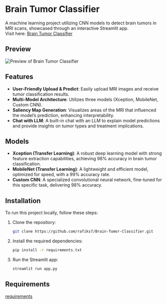 # Brain Tumor Classifier
A machine learning project utilizing CNN models to detect brain tumors in MRI scans, showcased through an interactive Streamlit app.  
Visit here: [Brain Tumor Classifier](https://brain-tumor-classifier-7.streamlit.app/)

## Preview
![Preview of Brain Tumor Classifier](assets/preview.png)

## Features
- **User-Friendly Upload & Predict**: Easily upload MRI images and receive tumor classification results.
- **Multi-Model Architecture**: Utilizes three models (Xception, MobileNet, Custom CNN).
- **Saliency Map Generation**: Visualizes areas of the MRI that influenced the model’s prediction, enhancing interpretability.
- **Chat with LLM**: A built-in chat with an LLM to explain model predictions and provide insights on tumor types and treatment implications.

## Models
- **Xception (Transfer Learning)**: A robust deep learning model with strong feature extraction capabilities, achieving 98% accuracy in brain tumor classification.
- **MobileNet (Transfer Learning)**: A lightweight and efficient model, optimized for speed, with a 99% accuracy rate.
- **Custom CNN**: A specialized convolutional neural network, fine-tuned for this specific task, delivering 98% accuracy.

## Installation
To run this project locally, follow these steps:
1. Clone the repository:
    ```bash
    git clone https://github.com/rafiks7/Brain-Tumor-Classifier.git
    ```
2. Install the required dependencies:
    ```bash
    pip install -r requirements.txt
    ```
3. Run the Streamlit app:
    ```bash
    streamlit run app.py
    ```

## Requirements
[requirements](requirements.txt)
